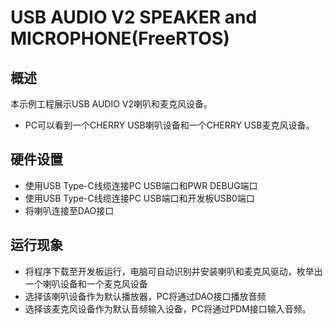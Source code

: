 # USB AUDIO V2 SPEAKER and MICROPHONE(FreeRTOS)

## 概述

本示例工程展示USB AUDIO V2喇叭和麦克风设备。

- PC可以看到一个CHERRY USB喇叭设备和一个CHERRY USB麦克风设备。

## 硬件设置

- 使用USB Type-C线缆连接PC USB端口和PWR DEBUG端口
- 使用USB Type-C线缆连接PC USB端口和开发板USB0端口
- 将喇叭连接至DAO接口

## 运行现象

- 将程序下载至开发板运行，电脑可自动识别并安装喇叭和麦克风驱动，枚举出一个喇叭设备和一个麦克风设备
- 选择该喇叭设备作为默认播放器，PC将通过DAO接口播放音频
- 选择该麦克风设备作为默认音频输入设备，PC将通过PDM接口输入音频。

